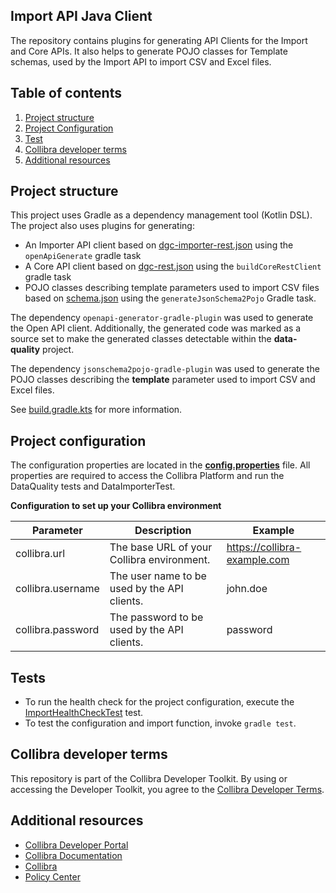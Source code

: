 ## Import API Java Client

The repository contains plugins for generating API Clients for the Import and Core APIs. It also helps to generate POJO classes for Template schemas, used by the Import API 
to import CSV and Excel files.

## Table of contents

1. [Project structure](#project-structure)
1. [Project Configuration](#project-configuration)
1. [Test](#tests)   
1. [Collibra developer terms](#collibra-developer-terms)
1. [Additional resources](#additional-resources)

<a name="project-structure"></a>
## Project structure

This project uses Gradle as a dependency management tool (Kotlin DSL). The project also uses plugins for generating:
- An Importer API client based on [dgc-importer-rest.json](schemas/dgc-importer-rest.json) using the `openApiGenerate` gradle task
- A Core API client based on [dgc-rest.json](schemas/dgc-rest.json) using the `buildCoreRestClient` gradle task
- POJO classes describing template parameters used to import CSV files based on [schema.json](schemas/schema.json) using the `generateJsonSchema2Pojo` Gradle task.

The dependency `openapi-generator-gradle-plugin` was used to generate the Open API client.
Additionally, the generated code was marked as a source set to make the generated classes detectable within the **data-quality**
project.

The dependency `jsonschema2pojo-gradle-plugin` was used to generate the POJO classes describing the **template** parameter used to import CSV and Excel files.

See [build.gradle.kts](build.gradle.kts) for more information.


<a name="project-configuration"></a>
## Project configuration

The configuration properties are located in the [**config.properties**](src/main/resources/config.properties) file.
All properties are required to access the Collibra Platform and run the DataQuality tests and DataImporterTest.

**Configuration to set up your Collibra environment**

Parameter | Description | Example
--- | --- | ---
collibra.url | The base URL of your Collibra environment.  | https://collibra-example.com
collibra.username | The user name to be used by the API clients. | john.doe
collibra.password | The password to be used by the API clients. | password

<a name="tests"></a>
## Tests

- To run the health check for the project configuration, execute the
[ImportHealthCheckTest](src/test/java/com/collibra/importer/client/ImportHealthCheckTest.java) test.
- To test the configuration and import function, invoke `gradle test`.
  
<a name="terms"></a>
## Collibra developer terms

This repository is part of the Collibra Developer Toolkit. By using or accessing
the Developer Toolkit, you agree to the [Collibra Developer Terms](https://www.collibra.com/developer-terms).

<a name="resources"></a>
## Additional resources

- [Collibra Developer Portal](https://developer.collibra.com/)
- [Collibra Documentation](https://community.collibra.com/documentation/)
- [Collibra](https://www.collibra.com/)
- [Policy Center](https://www.collibra.com/policies/)
